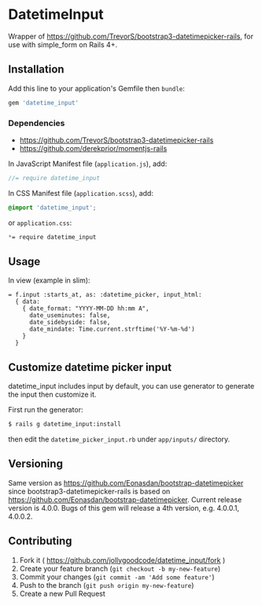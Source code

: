 # DatetimeInput

Wrapper of https://github.com/TrevorS/bootstrap3-datetimepicker-rails, for use with simple_form on Rails 4+.

## Installation

Add this line to your application's Gemfile then `bundle`:

```ruby
gem 'datetime_input'
```

### Dependencies

- https://github.com/TrevorS/bootstrap3-datetimepicker-rails
- https://github.com/derekprior/momentjs-rails

In JavaScript Manifest file (`application.js`), add:

```js
//= require datetime_input
```

In CSS Manifest file (`application.scss`), add:

```scss
@import 'datetime_input';
```

or `application.css`:

```css
*= require datetime_input
```

## Usage

In view (example in slim):

```slim
= f.input :starts_at, as: :datetime_picker, input_html:
  { data:
    { date_format: "YYYY-MM-DD hh:mm A",
      date_useminutes: false,
      date_sidebyside: false,
      date_mindate: Time.current.strftime('%Y-%m-%d')
    }
  }
```

## Customize datetime picker input

datetime_input includes input by default, you can use generator to generate the input then customize it.

First run the generator:

```bash
$ rails g datetime_input:install
```

then edit the `datetime_picker_input.rb` under `app/inputs/` directory.

## Versioning

Same version as https://github.com/Eonasdan/bootstrap-datetimepicker since bootstrap3-datetimepicker-rails is based on https://github.com/Eonasdan/bootstrap-datetimepicker. Current release version is 4.0.0. Bugs of this gem will release a 4th version, e.g. 4.0.0.1, 4.0.0.2.

## Contributing

1. Fork it ( https://github.com/jollygoodcode/datetime_input/fork )
2. Create your feature branch (`git checkout -b my-new-feature`)
3. Commit your changes (`git commit -am 'Add some feature'`)
4. Push to the branch (`git push origin my-new-feature`)
5. Create a new Pull Request
